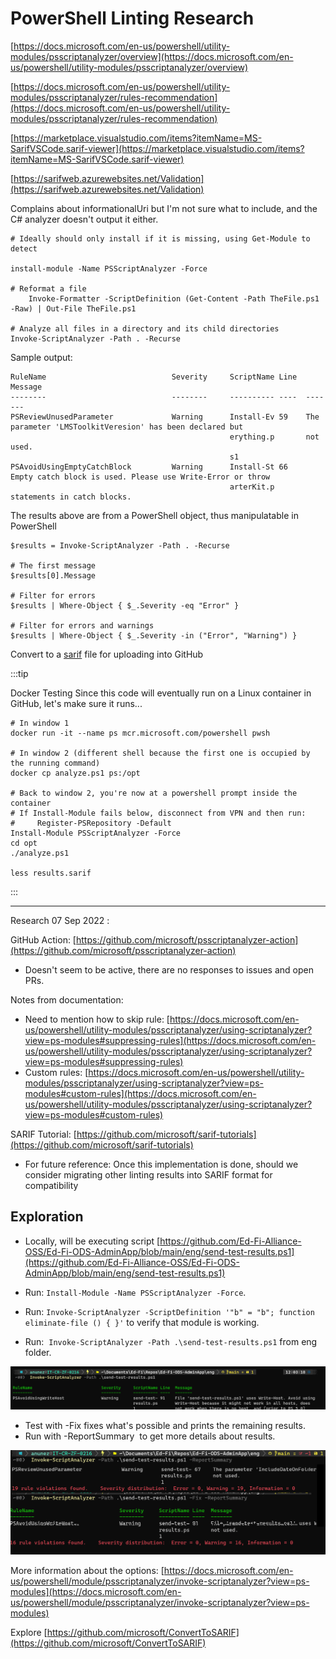 # PowerShell Linting Research

[https://docs.microsoft.com/en-us/powershell/utility-modules/psscriptanalyzer/overview](https://docs.microsoft.com/en-us/powershell/utility-modules/psscriptanalyzer/overview)

[https://docs.microsoft.com/en-us/powershell/utility-modules/psscriptanalyzer/rules-recommendation](https://docs.microsoft.com/en-us/powershell/utility-modules/psscriptanalyzer/rules-recommendation)

[https://marketplace.visualstudio.com/items?itemName=MS-SarifVSCode.sarif-viewer](https://marketplace.visualstudio.com/items?itemName=MS-SarifVSCode.sarif-viewer)

[https://sarifweb.azurewebsites.net/Validation](https://sarifweb.azurewebsites.net/Validation)

Complains about informationalUri but I'm not sure what to include, and the C#
analyzer doesn't output it either.

```
# Ideally should only install if it is missing, using Get-Module to detect

install-module -Name PSScriptAnalyzer -Force

# Reformat a file
	Invoke-Formatter -ScriptDefinition (Get-Content -Path TheFile.ps1 -Raw) | Out-File TheFile.ps1

# Analyze all files in a directory and its child directories
Invoke-ScriptAnalyzer -Path . -Recurse
```

Sample output:

```
RuleName                            Severity     ScriptName Line  Message
--------                            --------     ---------- ----  -------
PSReviewUnusedParameter             Warning      Install-Ev 59    The parameter 'LMSToolkitVeresion' has been declared but
                                                 erything.p       not used.
                                                 s1
PSAvoidUsingEmptyCatchBlock         Warning      Install-St 66    Empty catch block is used. Please use Write-Error or throw
                                                 arterKit.p       statements in catch blocks.
```

The results above are from a PowerShell object, thus manipulatable in PowerShell

```
$results = Invoke-ScriptAnalyzer -Path . -Recurse

# The first message
$results[0].Message

# Filter for errors
$results | Where-Object { $_.Severity -eq "Error" }

# Filter for errors and warnings
$results | Where-Object { $_.Severity -in ("Error", "Warning") }
```

Convert to a [sarif](https://github.com/microsoft/sarif-tutorials) file for
uploading into GitHub

:::tip

Docker Testing Since this code will eventually run on a Linux container
in GitHub, let's make sure it runs...

```
# In window 1
docker run -it --name ps mcr.microsoft.com/powershell pwsh

# In window 2 (different shell because the first one is occupied by the running command)
docker cp analyze.ps1 ps:/opt

# Back to window 2, you're now at a powershell prompt inside the container
# If Install-Module fails below, disconnect from VPN and then run:
#     Register-PSRepository -Default
Install-Module PSScriptAnalyzer -Force
cd opt
./analyze.ps1

less results.sarif
 ```

:::

---

Research 07 Sep 2022 :

GitHub Action:
[https://github.com/microsoft/psscriptanalyzer-action](https://github.com/microsoft/psscriptanalyzer-action)

- Doesn't seem to be active, there are no responses to issues and open PRs.

Notes from documentation:

- Need to mention how to skip rule:
  [https://docs.microsoft.com/en-us/powershell/utility-modules/psscriptanalyzer/using-scriptanalyzer?view=ps-modules#suppressing-rules](https://docs.microsoft.com/en-us/powershell/utility-modules/psscriptanalyzer/using-scriptanalyzer?view=ps-modules#suppressing-rules)
- Custom rules:
  [https://docs.microsoft.com/en-us/powershell/utility-modules/psscriptanalyzer/using-scriptanalyzer?view=ps-modules#custom-rules](https://docs.microsoft.com/en-us/powershell/utility-modules/psscriptanalyzer/using-scriptanalyzer?view=ps-modules#custom-rules)

SARIF Tutorial:
[https://github.com/microsoft/sarif-tutorials](https://github.com/microsoft/sarif-tutorials)

- For future reference: Once this implementation is done, should we consider
  migrating other linting results into SARIF format for compatibility

## Exploration

- Locally, will be executing script
  [https://github.com/Ed-Fi-Alliance-OSS/Ed-Fi-ODS-AdminApp/blob/main/eng/send-test-results.ps1](https://github.com/Ed-Fi-Alliance-OSS/Ed-Fi-ODS-AdminApp/blob/main/eng/send-test-results.ps1)

- Run: `Install-Module -Name PSScriptAnalyzer -Force`.
- Run: `Invoke-ScriptAnalyzer -ScriptDefinition '"b" = "b"; function
eliminate-file () { }'` to verify that module is working.
- Run:  `Invoke-ScriptAnalyzer -Path .\send-test-results.ps1` from eng folder.

![Run Invoke](../../../static/img/continuous-integration/RunInvoke.png)

- Test with -Fix fixes what's possible and prints the remaining results.
- Run with -ReportSummary  to get more details about results.

![Parameters](../../../static/img/continuous-integration/InvokeParameters.png)

More information about the options:
[https://docs.microsoft.com/en-us/powershell/module/psscriptanalyzer/invoke-scriptanalyzer?view=ps-modules](https://docs.microsoft.com/en-us/powershell/module/psscriptanalyzer/invoke-scriptanalyzer?view=ps-modules)

Explore
[https://github.com/microsoft/ConvertToSARIF](https://github.com/microsoft/ConvertToSARIF)
